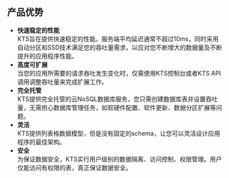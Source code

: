 ## 产品优势

* **快速稳定的性能**<br>
KTS旨在提供快速稳定的性能。服务端平均延迟通常不超过10ms，同时采用自动分区和SSD技术满足您的吞吐量需求，以应对您不断增大的数据量及不断提升的应用程序性能。
* **高度可扩展**<br>
当您的应用所需要的请求吞吐发生变化时，仅需使用KTS控制台或者KTS API调用调整吞吐量来完成扩展工作。
* **完全托管**<br>
KTS提供完全托管的云NoSQL数据库服务，您只需创建数据库表并设置吞吐量，无需担心数据库管理任务，如软硬件配置、软件更新、数据分区扩展等问题。
* **灵活**<br>
KTS提供列表格数据模型，但是没有固定的schema，让您可以灵活设计应用程序的最佳架构。
* **安全**<br>
为保证数据安全，KTS实行用户级别的数据隔离、访问控制、权限管理。用户仅能访问有权限的表，真正保证数据安全。
